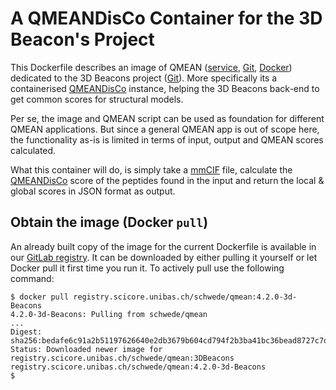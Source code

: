 A QMEANDisCo Container for the 3D Beacon's Project
===================================================

This Dockerfile describes an image of QMEAN ([service](
https://swissmodel.expasy.org/qmean/),
[Git](https://git.scicore.unibas.ch/schwede/QMEAN),
[Docker](https://git.scicore.unibas.ch/schwede/QMEAN/container_registry))
dedicated to the 3D Beacons project ([Git](https://github.com/3D-Beacons)).
More specifically its a containerised [QMEANDisCo](
https://doi.org/10.1093/bioinformatics/btz828) instance, helping the 3D Beacons
back-end to get common scores for structural models.

Per se, the image and QMEAN script can be used as foundation for different QMEAN
applications. But since a general QMEAN app is out of scope here, the
functionality as-is is limited in terms of input, output and QMEAN scores
calculated.

What this container will do, is simply take a [mmCIF](http://mmcif.rcsb.org)
file, calculate the [QMEANDisCo](
https://doi.org/10.1093/bioinformatics/btz828) score of the peptides found in the
input and return the local & global scores in JSON format as output.


<a name="qmeanpull"></a>Obtain the image (Docker `pull`)
------------------------------

An already built copy of the image for the current Dockerfile is available in
our [GitLab registry](
https://git.scicore.unibas.ch/schwede/QMEAN/container_registry). It can be
downloaded by either pulling it yourself or let Docker pull it first time you
run it. To actively pull use the following command:

```terminal
$ docker pull registry.scicore.unibas.ch/schwede/qmean:4.2.0-3d-Beacons
4.2.0-3d-Beacons: Pulling from schwede/qmean
...
Digest: sha256:bedafe6c91a2b51197626640e2db3679b604cd794f2b3ba41bc36bead8727c7d
Status: Downloaded newer image for registry.scicore.unibas.ch/schwede/qmean:3DBeacons
registry.scicore.unibas.ch/schwede/qmean:4.2.0-3d-Beacons
$
```



[comment]: <> ( LocalWords:  QMEANDisCo mmCIF JSON GitLab DBeacons cd OST )
[comment]: <> ( LocalWords:  schwede qmean sha )
